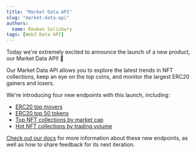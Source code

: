 ```yaml
---
title: "Market Data API"
slug: "market-data-api"
authors:
  name: Reuben Salisbury
tags: [Web3 Data API]
---
```


Today we're extremely excited to announce the launch of a new product, our Market Data API! 🚀

Our Market Data API allows you to explore the latest trends in NFT collections, keep an eye on the top coins, and monitor the largest ERC20 gainers and losers. 

We're introducing four new endpoints with this launch, including:

- [ERC20 top movers](/web3-data-api/evm/reference/get-top-erc20-tokens-by-market-cap)
- [ERC20 top 50 tokens](/web3-data-api/evm/reference/get-top-erc20-tokens-by-price-movers)
- [Top NFT collections by market cap](/web3-data-api/evm/reference/get-top-nft-collections-by-market-cap)
- [Hot NFT collections by trading volume](/web3-data-api/evm/reference/get-hottest-nft-collections-by-trading-volume)

[Check out our docs](https://docs.moralis.io/web3-data-api/evm/market-data-api) for more information about these new endpoints, as well as how to share feedback for its next iteration.
